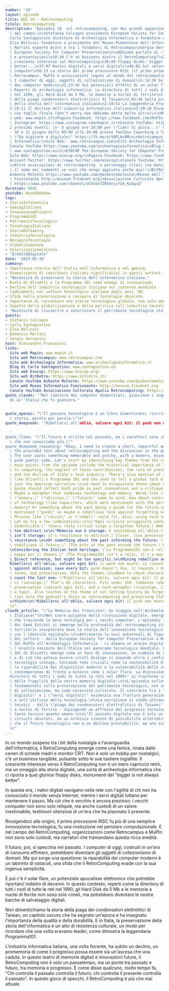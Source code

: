 ```yaml
---
number: '19'
layout: episode
title: BGE 19 - Retrocomputing
titolo: Retrocomputing
description: "Episodio 19  sul retrocomputing, con dei grandi appassionati ed esperti\
  \ del campo:\n\nStefania Calcagno presidente European Society for Computer Preservation\n\
  Carlo Santagostino direttore di Archeologia Informatica e fondatore di Retrocampus\n\
  Elia Bellussi fondatore e presidente del Museo Piemontese dell'Informatica\nDomenico\
  \ Martini esperto Acorn e tra i fondatori di Retrocampus\nSergio Gervasini co-fondatore\
  \ European Society for Computer Preservation\n\nAbbiamo parlato di :\n0:00 Introduzione\
  \ e presentazioni\n18:30 C'è un business dietro il RetroComputing?\n25:03 Sul\
  \ crescente interesse sul RetroComputing\n30:08 Floppy disks: bigger is not always\
  \ better...\n37:07 Nativi digitali e servi digitali\n46:02 Sul valore dei vecchi\
  \ computer\n58:13 La storia del primo processore RISC (il primo primo!)\n1:01:13\
  \ Retrocampus, MuPIn e associazioni legate al mondo del retrocomputing\n1:02:40\
  \ I computer di oggi, oggetti di collezionismo di domani\n1:14:34 Sulla riparabilità\
  \ dei computer moderni\n1:23:34 Sui potenziali effetti di un solar flare\n1:32:54\
  \ Reperti di archeologia informatica: La directory di tutti i nodi di tutte le reti\
  \ nel 1990, gli Hard Disk da 5 Mb, le memorie a nuclei di ferrite\n1:55:59 La storia\
  \ della piaga condensatori elettrolitici di Taiwan\n2:03:48 Sulla preservazione\
  \ della storia dell'informatica italiana\n2:19:52 La leggendaria Programma101\n\
  2:28:11 Il declino dell'industria informatica italiana\n2:39:10 Divagazioni conclusive\
  \ con taglio finale (don't worry non abbiamo detto molto altro)\n\nMuPIn:\nSito\
  \ web: www.mupin.it\nPagina Facebook: https://www.facebook.com/MuPIn.org\nPagina\
  \ Instagram: https://www.instagram.com/mupin_it\nCanale YouTube: https://www.youtube.com/user/MuPInTV/videos\n\
  I prossimi eventi: \n- 8 giugno ore 20:00 per \"Ciak! Si gioca...\" https://fb.me/e/VdXNxxaI\n\
  - 10 e 11 giugno dalle 09:00 alle 18:00 presso Toolbox Coworking a Torino la mostra\
  \ \"Da digitare a digitale\" https://fb.me/e/SNFLHv8M\n\nRetrocampus e Archeologia\
  \ Informatica:\nSito Web:  www.retrocampus.com\nSito Archeologia Informatica: www.archeologiainformatica.it\n\
  Canale YouTube https://www.youtube.com/archeologiainformatica\nBlog di Carlo Santagostino:\
  \ www.santagostino.eu\n\nESOCOP The European SOciety for COmputer Preservation:\n\
  Sito Web: https://www.esocop.org/\nPagina Facebook: https://www.facebook.com/esocop\n\
  Account Twitter: https://www.twitter.com/esocop1\nCanale Youtube: https://www.youtube.com/@europeansocietyforcomputer1805\n\
  \nAltre associazioni di retrocomputing  e personaggi citati (se manca la tua, segnalami\
  \ il nome nei commenti se vuoi che venga aggiunta anche qui):\nBitRetro https://www.bitretro.it/\n\
  Asbesto Molesto https://www.youtube.com/@asbestomolesto\nMuseo dell'Informatica\
  \ Funzionante http://museum.freaknet.org\nAssociazione Culturale Apulia Retrocomputing\
  \ https://www.youtube.com/channel/UCVn5e7ZRE4njufIm_KwSgsQ"
duration: 9992
youtube: HvvnGDenUow
tags:
- StoriaInformatica
- GamingItaliano
- InnovazioneOlivetti
- Programma101
- PatrimonioTecnologico
- TecnologiaItaliano
- StoriaDelGaming
- IndustriaTecnologica
- RecuperoTecnologie
- Globalizzazione
- ValorizzazioneCultura
- "EreditàDigitale"
date: '2023-05-30'
summary:
- Importanza storica dell'Italia nell'informatica e nel gaming.
- Dimenticanza di contributi italiani significativi in questi settori.
- "Necessità di preservare la storia dell'informatica italiana."
- Ruolo di Olivetti e la Programma 101 come esempi di innovazione.
- Declino dell'industria tecnologica italiana nel contesto mondiale.
- Cambiamenti nel settore tecnologico italiano dagli anni '60.
- Sfida nella preservazione e recupero di tecnologie obsolete.
- Importanza di raccontare una storia tecnologica globale, non solo americana.
- Impatto della globalizzazione e della politica sull'industria tecnologica italiana.
- "Necessità di riscoprire e valorizzare il patrimonio tecnologico italiano."
guests:
- Stefania Calcagno
- Carlo Santagostino
- Elia Bellussi
- Domenico Martini
- Sergio Gervasini
host: Alessandro Franceschi
links:
  Sito web Mupin: www.mupin.it
  Sito web Retrocampus: www.retrocampus.com
  Sito web Archeologia Informatica: www.archeologiainformatica.it
  Blog di Carlo Santagostino: www.santagostino.eu
  Sito web Esocop: https://www.esocop.org/
  Sito web BitRetro: https://www.bitretro.it/
  Canale YouTube Asbesto Molesto: https://www.youtube.com/@asbestomolesto
  Sito web Museo Informatica Funzionante: http://museum.freaknet.org
  Canale YouTube Associazione Culturale Apulia Retrocomputing: https://www.youtube.com/channel/UCVn5e7ZRE4njufIm_KwSgsQ
quote_claude: '"Nel cimitero dei computer dimenticati, giacciono i sogni digitali
  di un''Italia che fu pioniera."

  '
quote_openai: "\"Il passato tecnologico è un libro dimenticato; riscriviamo la\
  \ storia, parola per parola.\"\n"
quote_deepseek: '"Ribellarsi all'oblio, salvare ogni bit: il punk non muore, si riavvolge."

  '
quote_llama: "\"Il futuro è scritto nel passato, ma i caratteri sono in un font\
  \ che non conosciamo più.\""
quote_deepseek_reasoning: "Okay, I need to create a short, impactful quote based on\
  \ the provided text about retrocomputing and the discussion in the podcast episode.\
  \ The user wants something memorable and punchy, with a modern, essential, and slightly\
  \ punk poetic vibe. Let's start by identifying key themes from the text.\n\nThe\
  \ main points from the episode include the historical importance of Italian contributions\
  \ to computing, the neglect of these contributions, the role of preservation efforts,\
  \ and the decline of Italy's tech industry. There's also mention of specific examples\
  \ like Olivetti's Programma 101 and the need to tell a global tech history beyond\
  \ just the American narrative.\n\nI need to encapsulate these ideas concisely. The\
  \ quote should reflect both pride in past innovations and a critique of their neglect.\
  \ Maybe a metaphor that combines technology and memory. Words like \"circuitry,\"\
  \ \"memory,\" \"oblivion,\" \"future\" come to mind. How about contrasting the fragility\
  \ of technology (like capacitors, which were mentioned) with the persistence of\
  \ memory? Or something about the past being a guide for the future.\n\nThe user\
  \ mentioned \"punk\" so maybe a rebellious tone against forgetting or commercialization.\
  \ Phrases like \"resist\" or \"rebel\" could fit. Also, using tech terms poetically.\
  \ Let me try a few combinations:\n\n\"Ogni circuito arrugginito canta un futuro\
  \ dimenticato.\" (Every rusty circuit sings a forgotten future.) Hmm, but maybe\
  \ too abstract.\n\n\"Memoria non è storage: è resistenza all'oblio.\" (Memory\
  \ isn't storage: it's resistance to oblivion.) Closer, ties preservation to active\
  \ resistance.\n\nOr something about the past informing the future: \"I bit del passato\
  \ codificano il futuro.\" (The bits of the past encode the future.) Maybe too vague.\n\
  \nConsidering the Italian tech heritage: \"La Programma101 non è reliquia, è\
  \ mappa per il domani.\" (The Programma101 isn't a relic, it's a map for tomorrow.)\
  \ Direct reference, but might be too specific.\n\nMixing rebellion and tech: \"\
  Ribellarsi all'oblio, salvare ogni bit: il punk non muore, si riavvolge.\" (Rebel\
  \ against oblivion, save every bit: punk doesn't die, it rewinds.) Uses punk, tech\
  \ terms, and preservation. Hits the themes.\n\nNeed to check character count. Let's\
  \ count the last one: \"Ribellarsi all'oblio, salvare ogni bit: il punk non muore,\
  \ si riavvolge.\" That's 85 characters. Fits under 150. Combines rebellion (punk),\
  \ preservation (salvare ogni bit), and a tech metaphor (riavvolge, like rewinding\
  \ a tape). Also touches on the theme of not letting history be forgotten, which\
  \ ties into the podcast's focus on retrocomputing and preserving Italian tech heritage.\n\
  </think>\n\"Ribellarsi all'oblio, salvare ogni bit: il punk non muore, si riavvolge.\"\
  \n"
claude_article: "\"La Memoria dei Transistor: Un Viaggio nell'Archeologia Digitale\
  \ Italiana\"\n\nNel cuore pulsante della rivoluzione digitale, emerge un racconto\
  \ che trascende la mera nostalgia per i vecchi computer. L'episodio 19 della Brigata\
  \ dei Geek Estinti si immerge nelle profondità del retrocomputing italiano, un\
  \ territorio inesplorato dove la storia dell'innovazione tecnologica si intreccia\
  \ con l'identità nazionale.\n\nAttraverso le voci autorevoli di figure chiave\
  \ del settore - dalla European Society for Computer Preservation a Retrocampus,\
  \ dal MuPIn all'Archeologia Informatica - si dipana un arazzo digitale che rivela\
  \ l'eredità nascosta dell'Italia nel panorama tecnologico mondiale. La Programma\
  \ 101 di Olivetti emerge come un faro di innovazione, un simbolo di quello che fu\
  \ e di ciò che poteva essere.\n\nIl dialogo si espande oltre i confini della\
  \ tecnologia vintage, toccando temi cruciali come la sostenibilità digitale,\
  \ la riparabilità dei dispositivi moderni e la vulnerabilità delle infrastrutture\
  \ contemporanee di fronte a minacce come i solar flare. La discussione sulla \"\
  directory di tutti i nodi di tutte le reti nel 1990\" si trasforma in una metafora\
  \ della fragilità della nostra memoria digitale.\n\nL'episodio solleva questioni\
  \ fondamentali sulla preservazione del patrimonio tecnologico, non solo come esercizio\
  \ di collezionismo, ma come necessità culturale. Il contrasto tra i \"nativi\
  \ digitali\" e i \"servi digitali\" evidenzia una frattura generazionale nella comprensione\
  \ e nell'utilizzo della tecnologia.\n\nLa narrazione si snoda attraverso aneddoti\
  \ tecnici - dalla \"piaga dei condensatori elettrolitici di Taiwan\" alle memorie\
  \ a nuclei di ferrite - dipingendo un affresco del progresso tecnologico che è\
  \ tanto tecnico quanto umano.\n\n\"Il passato digitale non è solo un museo di\
  \ circuiti obsoleti, ma un archivio vivente di possibilità alternative, un promemoria\
  \ che il futuro tecnologico non è un destino prestabilito, ma una scelta consapevole.\"\
  \n"
---
```

In un mondo sospeso tra i bit della nostalgia e l'avanguardia dell'informatica, il RetroComputing emerge come una fenice, rinata dalle ceneri di schede madri e monitor CRT. Non è solo un hobby per nostalgici; c'è un business tangibile, pulsante sotto le sue tastiere ingiallite. Il crescente interesse verso il RetroComputing non è un mero capriccio retrò, ma un omaggio alla storia digitale, una sorta di archeologia informatica che ci riporta a quei gloriosi floppy disks, monumenti del "bigger is not always better".

In questa era, i nativi digitali navigano nella rete con l'agilità di chi non ha conosciuto il mondo senza Internet, mentre i servi digitali lottano per mantenere il passo. Ma ciò che è vecchio è ancora prezioso: i vecchi computer non sono solo reliquie, ma anche custodi di un valore inestimabile, testimoni silenziosi di un'era che ha plasmato il presente.

Rivolgendoci alle origini, il primo processore RISC fu più di una semplice innovazione tecnologica; fu una rivoluzione nel pensiero computazionale. E nel campo del RetroComputing, organizzazioni come Retrocampus e MuPIn non sono solo custodi, ma narratori che tramandano questa ricca eredità.

Il futuro, poi, si specchia nel passato. I computer di oggi, costruiti in un'era di consumo effimero, potrebbero diventare gli oggetti di collezionismo di domani. Ma qui sorge una questione: la riparabilità dei computer moderni è un labirinto di ostacoli, una sfida che il RetroComputing evade con la sua ingenua semplicità.

E poi c'è il solar flare, un potenziale apocalisse elettronico che potrebbe riportarci indietro di decenni. In questo contesto, reperti come la directory di tutti i nodi di tutte le reti nel 1990, gli Hard Disk da 5 Mb e le memorie a nuclei di ferrite non sono solo cimeli, ma potrebbero diventare le nostre barche di salvataggio digitali.

Non dimentichiamo la storia della piaga dei condensatori elettrolitici di Taiwan, un capitolo oscuro che ha segnato un'epoca e ha insegnato l'importanza della qualità e della durabilità. E in Italia, la preservazione della storia dell'informatica è un atto di resistenza culturale, un modo per ricordare che una volta eravamo leader, come dimostra la leggendaria Programma101.

L'industria informatica italiana, una volta fiorente, ha subito un declino, un promemoria di come il progresso possa essere sia un'ascesa che una caduta. In questo teatro di memorie digitali e innovazioni future, il RetroComputing non è solo un passatempo, ma un ponte tra passato e futuro, tra memoria e progresso. E come disse qualcuno, molto tempo fa, "Chi controlla il passato controlla il futuro; chi controlla il presente controlla il passato". In questo gioco di specchi, il RetroComputing è più che mai attuale.